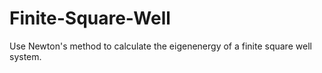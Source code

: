 # Finite-Square-Well
Use Newton's method to calculate the eigenenergy of a finite square well system.
